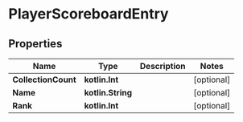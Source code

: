 
# PlayerScoreboardEntry

## Properties
Name | Type | Description | Notes
------------ | ------------- | ------------- | -------------
**CollectionCount** | **kotlin.Int** |  |  [optional]
**Name** | **kotlin.String** |  |  [optional]
**Rank** | **kotlin.Int** |  |  [optional]



